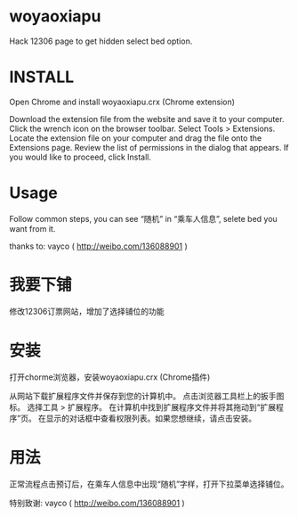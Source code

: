 woyaoxiapu
==========

Hack 12306 page to get hidden select bed option.

INSTALL
=======
Open Chrome and install woyaoxiapu.crx (Chrome extension)

Download the extension file from the website and save it to your computer.
Click the wrench icon on the browser toolbar.
Select Tools > Extensions.
Locate the extension file on your computer and drag the file onto the Extensions page.
Review the list of permissions in the dialog that appears. If you would like to proceed, click Install.

Usage
=====
Follow common steps, you can see “随机” in “乘车人信息”, selete bed you want from it.

thanks to: vayco ( http://weibo.com/136088901 )

我要下铺
========

修改12306订票网站，增加了选择铺位的功能

安装
====
打开chorme浏览器，安装woyaoxiapu.crx (Chrome插件)

从网站下载扩展程序文件并保存到您的计算机中。
点击浏览器工具栏上的扳手图标。
选择工具 > 扩展程序。
在计算机中找到扩展程序文件并将其拖动到“扩展程序”页。
在显示的对话框中查看权限列表。如果您想继续，请点击安装。

用法
====
正常流程点击预订后，在乘车人信息中出现“随机”字样，打开下拉菜单选择铺位。


特别致谢: vayco ( http://weibo.com/136088901 )
